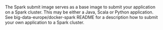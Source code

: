 The Spark submit image serves as a base image to submit your application on a Spark cluster. This may be either a Java, Scala or Python application. See big-data-europe/docker-spark README for a description how to submit your own application to a Spark cluster.
